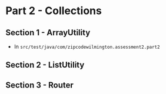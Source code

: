 # Part 2 - Collections

## Section 1 - ArrayUtility
* In `src/test/java/com/zipcodewilmington.assessment2.part2`

## Section 2 - ListUtility

## Section 3 - Router
